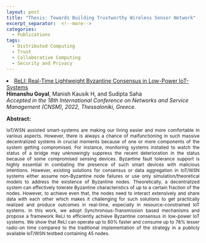 ```yaml
---
layout: post
title: "Thesis: Towards Building Trustworthy Wireless Sensor Network"
excerpt_separator:  <!--more-->
categories:
  - Publications
tags:
  - Distributed Computing
  - Trust
  - Collaborative Computing
  - Security and Privacy
---
```


<li>
  <a href="https://ieeexplore.ieee.org/document/9965123" target="_blank">ReLI: Real-Time Lightweight Byzantine Consensus in Low-Power IoT-Systems</a>
  <br>
  <div class="authors"><b>Himanshu Goyal</b>, Manish Kausik H, and Sudipta Saha
  </div> 
  <!-- To appear in 
  <i>Proceedings of the VLDB Endowment, Volume 16, 2022</i> -->
  <div class="authors"><i>Accepted in the 18th International Conference on Networks and Service Management (CNSM), 2022, Thessaloniki, Greece. </i></div>

  <!-- <details>
      <!-- <summary><i>See more</i></summary> -->
  <b>Abstract:</b> <p style="text-align: justify;font-size:85%;"> IoT/WSN assisted smart-systems are making our living easier and more comfortable in various aspects. However, there is always a chance of malfunctioning in such massive decentralized systems in crucial moments because of one or more components of the system getting compromised. For instance, monitoring systems installed to watch the status of a bridge may unknowingly suppress the recent deterioration in the status because of some compromised sensing devices. Byzantine fault tolerance support is highly essential in combating the presence of such smart devices with malicious intentions. However, existing solutions for consensus or data aggregation in IoT/WSN systems either assume non-Byzantine node failures or use only simulation/theoretical models to address the existence of Byzantine nodes. Theoretically, a decentralized system can effectively tolerate Byzantine characteristics of up to a certain fraction of the nodes. However, to achieve even that, the nodes need to interact extensively and share data with each other which makes it challenging for such solutions to get practically realized and produce outcomes in real-time, especially in resource-constrained IoT systems. In this work, we adopt Synchronous-Transmission based mechanisms and propose a framework ReLI to efficiently achieve Byzantine consensus in low-power IoT systems. We show that ReLI can operate up to 80% faster and consume up to 78% lesser radio-on time compared to the traditional implementation of the strategy in a publicly available IoT/WSN testbed containing 45 nodes.</p>
  <br>
  <!-- <br>
  <b>Reviewer comment:</b> I found the combination of declarative language for document extraction, program inference to bootstrap program generation, and UI to help users debug and correct the inferred program very interesting. Combined with the detailed error analysis of the proposed approach and LayoutLM it has the potential to lead to many interesting discussions during the conference on rule-based vs deep learning approaches, their respective benefits in industrial settings, and their potential linking points. -->
  <!-- </details> -->
  <br>
  <br>
</li>


                     


<!-- Hao Chen and Kim Laine and Peter Rindal ~ <a href="https://eprint.iacr.org/2017/299">eprint/2017/299</a> ~ <a href="https://acmccs.github.io/papers/">CCS'17</a>

Private Set Intersection (PSI) is a cryptographic technique that allows two parties to compute the intersection of their sets without revealing anything except the intersection. We use fully homomorphic encryption to construct a fast PSI protocol with a small communication overhead that works particularly well when one of the two sets is much smaller than the other, and is secure against semi-honest adversaries.
<!--more-->

<!--
The most computationally efficient PSI protocols have been constructed using tools such as hash functions and oblivious transfer, but a potential limitation with these approaches is the communication complexity, which scales linearly with the size of the larger set. This is of particular concern when performing PSI between a constrained device (cellphone) holding a small set, and a large service provider (e.g. _WhatsApp_), such as in the Private Contact Discovery application.
Our running-time-optimized benchmarks show that it takes 36 seconds of online-computation, 71 seconds of non-interactive (receiver-independent) pre-processing, and only 12.5MB of round trip communication to intersect five thousand 32-bit strings with 16 million 32-bit strings. Compared to prior works, this is roughly a 38--115× reduction in communication with minimal difference in computational overhead. 
-->